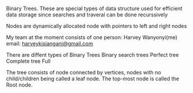 Binary Trees.
These are special types of data structure used for efficient data storage since searches and traveral can be done recurssively

Nodes are dynamically allocated node with pointers to left and right nodes

My team at the moment consists of one person:
	Harvey Wanyonyi(me)
	email: harveykisiangani@gmail.com

There are diffent types of Binary Trees
	Binary search trees
	Perfect tree
	Complete tree
	Full
	


The tree consists of node connected by vertices, nodes with no child/children
being called a leaf node. The top-most node is called the Root node.
